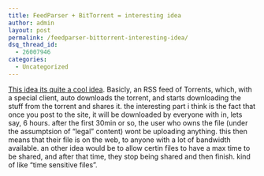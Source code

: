```yaml
---
title: FeedParser + BitTorrent = interesting idea
author: admin
layout: post
permalink: /feedparser-bittorrent-interesting-idea/
dsq_thread_id:
  - 26007946
categories:
  - Uncategorized
---
```

[This idea its quite a cool idea][1]. Basicly, an RSS feed of Torrents, which, with a special client, auto downloads the torrent, and starts downloading the stuff from the torrent and shares it. the interesting part i think is the fact that once you post to the site, it will be downloaded by everyone with in, lets say, 6 hours. after the first 30min or so, the user who owns the file (under the assumptsion of &#8220;legal&#8221; content) wont be uploading anything. this then means that their file is on the web, to anyone with a lot of bandwidth available. an other idea would be to allow certin files to have a max time to be shared, and after that time, they stop being shared and then finish. kind of like &#8220;time sensitive files&#8221;.

 [1]: http://www.voidstar.com//node.php?id=1679